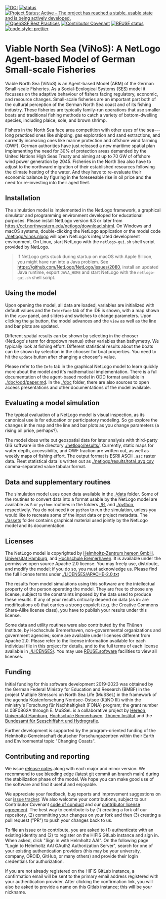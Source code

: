 <!--
SPDX-FileContributor: Carsten Lemmen <carsten.lemmen@hereon.de>
SPDX-FileCopyrightText: 2022-2024 Helmholtz-Zentrum hereon GmbH
SPDX-License-Identifier: CC0-1.0
-->

<!-- The open code badge takes up too much space
[![Open Code Badge](https://www.comses.net/static/images/icons/open-code-badge.png)](https://www.comses.net/codebases/f654945f-8129-46a8-9c2d-f2a1b923f543/releases/1.1.0/) -->

[![DOI](https://zenodo.org/badge/DOI/10.5281/zenodo.8430014.svg)](https://doi.org/10.5281/zenodo.8430014)
[![status](https://joss.theoj.org/papers/84a737c77c6d676d0aefbcef8974b138/status.svg)](https://joss.theoj.org/papers/84a737c77c6d676d0aefbcef8974b138)
[![Project Status: Active – The project has reached a stable, usable state and is being actively developed.](https://www.repostatus.org/badges/latest/active.svg)](https://www.repostatus.org/#active)
[![OpenSSF Best Practices](https://bestpractices.coreinfrastructure.org/projects/7240/badge)](https://bestpractices.coreinfrastructure.org/projects/7240)
[![Contributor Covenant](https://img.shields.io/badge/Contributor%20Covenant-2.1-4baaaa.svg)](./doc/contributing/code_of_conduct.md)
[![REUSE status](https://api.reuse.software/badge/github.com/fsfe/reuse-tool)](https://api.reuse.software/info/codebase.helmholtz.cloud/mussel/netlogo-northsea-species)
[![code style: prettier](https://img.shields.io/badge/code_style-prettier-ff69b4.svg?style=flat-square)](https://github.com/prettier/prettier)

<!--  [![Pipeline](https://codebase.helmholtz.cloud/mussel/netlogo-northsea-species/badges/main/pipeline.svg)](https://codebase.helmholtz.cloud/mussel/netlogo-northsea-species/-/pipelines) -->

# Viable North Sea (ViNoS): A NetLogo Agent-based Model of German Small-scale Fisheries

Viable North Sea (ViNoS) is an Agent-based Model (ABM) of the German Small-scale Fisheries. As a Social-Ecological Systems (SES) model it focusses on the adaptive behaviour of fishers facing regulatory, economic, and resource changes. Small-scale fisheries are an important part both of the cultural perception of the German North Sea coast and of its fishing industry. These fisheries are typically family-run operations that use smaller boats and traditional fishing methods to catch a variety of bottom-dwelling species, including plaice, sole, and brown shrimp.

Fishers in the North Sea face area competition with other uses of the sea---long practiced ones like shipping, gas exploration and sand extractions, and currently increasing ones like marine protection and offshore wind farming (OWF). German authorities have just released a new maritime spatial plan implementing the need for 30% of protection areas demanded by the United Nations High Seas Treaty and aiming at up to 70 GW of offshore wind power generation by 2045. Fisheries in the North Sea also have to adjust to the northward migration of their established resources following the climate heating of the water. And they have to re-evaluate their economic balance by figuring in the foreseeable rise in oil price and the need for re-investing into their aged fleet.

## Installation

The simulation model is implemented in the NetLogo framework, a graphical simulator and programming environment developed for educational purposes. Please install NetLogo version 6.3 or later from https://ccl.northwestern.edu/netlogo/download.shtml. On
Windows and macOS systems, double-clicking the NetLogo application or the model code [./netlogo/vinos.nlogo](./netlogo/vinos.nlogo) will open NetLogo's integrated development environment. On Linux, start NetLogo with the `netlogo-gui.sh` shell script provided by NetLogo.

> If NetLogo gets stuck during startup on macOS with Apple Silicon, you might have run into a Java problem. See https://github.com/NetLogo/NetLogo/issues/2080, install an updated Java runtime, export `JAVA_HOME` and start NetLogo with the `netlogo-gui.sh` shell script.

## Using the model

Upon opening the model, all data are loaded, variables are initialized with default values and the `Interface` tab of the IDE is shown, with a map shown in the `view` panel, and sliders and switches to change parameters. Upon clicking the `go` button, the model advances and the `view` as well as the line and bar plots are updated.

Different spatial results can be shown by selecting in the chooser (NetLogo's term for dropdown menus) other variables than bathymetry. We typically look at fishing effort. Different statistical results about the boats can be shown by selection in the chooser for boat properties. You need to hit the `update` button after changing a chooser's value.

Please refer to the `Info` tab in the graphical NetLogo model to learn quickly more about the model and it's mathematical implementation. There is a full documentation of the agent-based model in ODD format available in
[./doc/odd/paper.md](./doc/odd/paper.md). In the [./doc](./doc) folder, there are also sources to open access presentations and other documentations of the model available.

## Evaluating a model simulation

The typical evaluation of a NetLogo model is visual inspection, as its canonical use is for education or participatory modeling. So go explore the changes in the map and the line and bar plots as you change parameters (a rising oil price, perhaps?).

The model does write out geospatial data for later analysis with third-party GIS software in the directory [./netlogo/results/](./netlogo/results/). Currently, static maps for water depth, accessibility, and OWF fraction are written out, as well as weekly maps of fishing effort. The output format is ESRII ASCII `.asc` raster data. Fleet statistical data is written out as [./netlogo/results/total_avg.csv](./netlogo/results/total_avg.csv) comma-separated value tabular format.

## Data and supplementary routines

The simulation model uses open data available in the [./data](./data) folder. Some of the routines to convert data into a format usable by the NetLogo model are available as `R` or `python` routines in the folders [./R](./R), and [./python](./python), respectively. You do not need `R` or `python` to run the simulation, unless you would like to recreate some of the input data or project metadata. The [./assets](./assets) folder contains graphical material used jointly by the NetLogo model and its documentation.

## Licenses

The NetLogo model is copyrighted by [Helmholtz-Zentrum hereon GmbH](https://www.hereon.de), [Universität Hamburg](https://www.uni-hamburg.de), and [Hochschule Bremerhaven](https://www.hs-bremerhaven.de). It is available under
the permissive open source Apache 2.0 license. You may freely use, distribute, and modify the model; if you
do so, you must acknowledge us. Please find the full license terms under [./LICENSES/APACHE-2.0.txt](./LICENSES/APACHE-2.0.txt)

The results from model simulations using this software are the intellectual property of the person operating the model. They are free to choose any license, subject to the constraints imposed by the data used to produce these results. If any of your results critically depend on data (as in: are modifications of) that carries a strong copyleft (e.g. the Creative Commons Share-Alike license class), you have to publish your results under this license.

Some data and utility routines were also contributed by the Thünen Institute, by Hochschule Bremerhaven,
non-governmental organizations and government agencies; some are available under licenses different
from Apache 2.0. Please refer to the license information available for each individual file in
this project for details, and to the full terms of each license available in [./LICENSES/](./LICENSES).
You may use [REUSE.software](https://reuse.software) facilities to view all licenses.

## Funding

Initial funding for this software development 2019-2023 was obtained by the German Federal Ministry for Education and Research (BMBF) in the project Multiple Stressors on North Sea Life (MuSSeL) in the framework of the agenda Küstenforschung Nordsee-Ostsee (KüNO III) within the ministry's Forschung für Nachhaltigkeit (FONA) program; the grant number is 03F0862A through E. MuSSeL is a collaborative project by [Hereon](https://ror.org/03qjp1d79), [Universität Hamburg](https://ror.org/00g30e956), [Hochschule Bremerhaven](https://ror.org/001yqrb02), [Thünen Institut](https://ror.org/00mr84n67) and the [Bundesamt für Seeschiffahrt und Hydrografie](https://ror.org/03ycvrj88).

Further development is supported by the program-oriented funding of the Helmholtz-Gemeinschaft deutscher Forschungszentren within their Earth and Environmental topic "Changing Coasts".

## Contributing and reporting

We issue [release notes](./ReleaseNotes.md) along with each major and minor version. We recommend to use bleeding edge (latest git commit an branch main) during the stabilization phase of the model. We hope you can make good use of the software and find it useful and enjoyable.

We appreciate your feedback, bug reports and improvement suggestions on our [issue tracker](https://codebase.helmholtz.cloud/mussel/netlogo-northsea-species/-/issues). We also welcome your contributions, subject to our Contributor
Covenant [code of conduct](./doc/contributing/code_of_conduct.md) and our [contributor license agreement](./doc/contributing/contributing-license.md). The best way to contribute is by (1) creating a fork off our repository, (2) committing your changes on your fork and then (3) creating a pull request ("PR") to push your changes back to us.

To file an issue or to contribute, you are asked to (1) authenticate with an existing identity and (2) to register on the HIFIS GitLab instance and sign in. When asked, click "Sign in with Helmholtz AAI". On the following page "Login to Helmholtz AAI OAuth2 Authorization Server", search for one of your existing authentication providers (this may be your university, company, ORCID, GitHub, or many others) and provide their login credentials for authorization.

If you are not already registered on the HIFIS GitLab instance, a confirmation email will be sent to the primary email address registered with your authentication provider. After clicking the confirmation link, you will also be asked to provide a name on this Gitlab instance; this will be your nickname.
